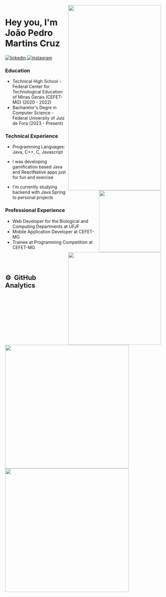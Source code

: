 
<img align="right"  height="600em" width="300em" src="https://raw.githubusercontent.com/gist/martins-joaopedro/c669e922d23846bd5b566ad6669d60cb/raw/331ce8f3a4ba4a7e082d71621190c07d2ad40730/pc.svg"/>
<p align="left"> </p>

<h1 align="left">Hey you, I'm João Pedro Martins Cruz</h1>

<a href="https://linkedin.com/in/martinsjoaopedro" target="_blank">
  <img align="center" src="https://img.shields.io/badge/-joaopedro-05122A?style=flat&logo=linkedin" alt="linkedin"/>
</a>
  
<a href="https://instagram.com/for.jpec" target="_blank">
 <img align="center" src="https://img.shields.io/badge/-for.jpec-05122A?style=flat&logo=instagram" alt="instagram"/>
</a>

<h3>Education</h3>

- Technical High School - Federal Center for Technological Education of Minas Gerais (CEFET-MG) (2020 - 2022)
- Bacharelor's Degre in Computer Science - Federal University of Juiz de Fora (2023 - Present)

<img align="right" width="200em" src="https://raw.githubusercontent.com/gist/martins-joaopedro/a666f6329d5b6ebd2693375eb1eb403f/raw/5e6ddbfcbb960eeb5019fc120ad6bec10fba6fd9/divider.svg"/>

<h3>Technical Experience </h3>

- Programming Languages: Java, C++, C, Javascript

- I was developing gamification based Java and ReactNative apps just for fun and exercise
- I'm currently studying backend with Java Spring to personal projects 
  
<img align="right" width="300em" src="https://raw.githubusercontent.com/gist/martins-joaopedro/a666f6329d5b6ebd2693375eb1eb403f/raw/5e6ddbfcbb960eeb5019fc120ad6bec10fba6fd9/divider.svg"/>

<h3>Professional Experience</h3>

- Web Developer for the Biological and Computing Departments at UFJF
- Mobile Application Developer at CEFET-MG 
- Trainee at Programming Competition at CEFET-MG

<br/><br/>
## ⚙️ &nbsp;GitHub Analytics

<img width="400em" >
<img width="400em" src="https://github-readme-stats.vercel.app/api?username=martins-joaopedro&show_icons=true&theme=vision-friendly-dark"/>
<img width="400em" src="https://github-readme-stats.vercel.app/api/top-langs/?username=martins-joaopedro&theme=vision-friendly-dark"/>
</img >


